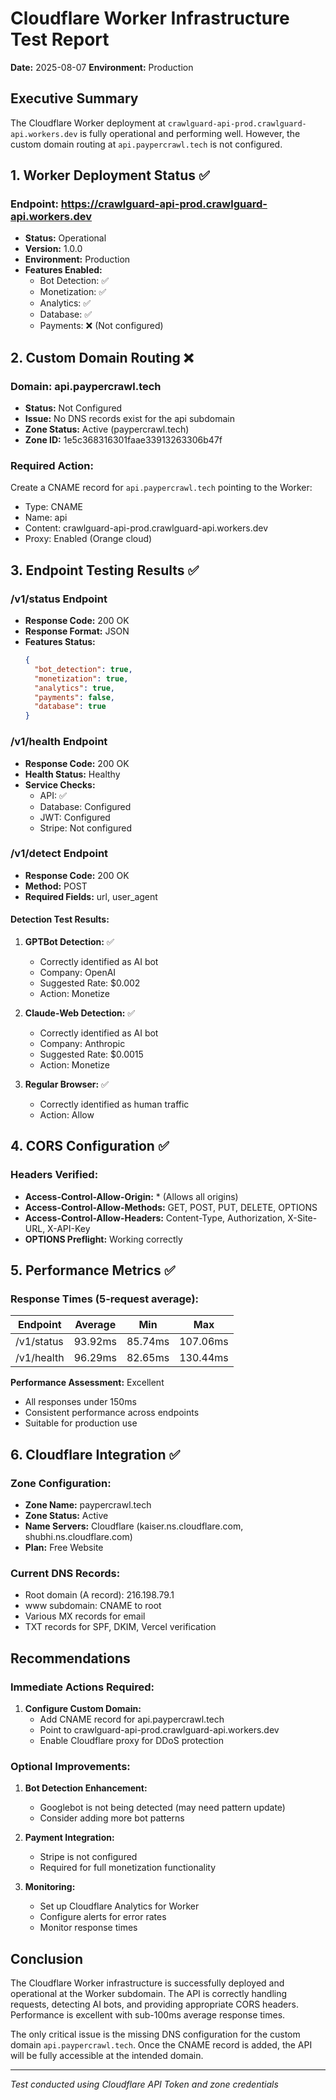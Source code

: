 # Cloudflare Worker Infrastructure Test Report
**Date:** 2025-08-07
**Environment:** Production

## Executive Summary
The Cloudflare Worker deployment at `crawlguard-api-prod.crawlguard-api.workers.dev` is fully operational and performing well. However, the custom domain routing at `api.paypercrawl.tech` is not configured.

## 1. Worker Deployment Status ✅

### Endpoint: https://crawlguard-api-prod.crawlguard-api.workers.dev
- **Status:** Operational
- **Version:** 1.0.0
- **Environment:** Production
- **Features Enabled:**
  - Bot Detection: ✅
  - Monetization: ✅
  - Analytics: ✅
  - Database: ✅
  - Payments: ❌ (Not configured)

## 2. Custom Domain Routing ❌

### Domain: api.paypercrawl.tech
- **Status:** Not Configured
- **Issue:** No DNS records exist for the api subdomain
- **Zone Status:** Active (paypercrawl.tech)
- **Zone ID:** 1e5c368316301faae33913263306b47f

### Required Action:
Create a CNAME record for `api.paypercrawl.tech` pointing to the Worker:
- Type: CNAME
- Name: api
- Content: crawlguard-api-prod.crawlguard-api.workers.dev
- Proxy: Enabled (Orange cloud)

## 3. Endpoint Testing Results ✅

### /v1/status Endpoint
- **Response Code:** 200 OK
- **Response Format:** JSON
- **Features Status:**
  ```json
  {
    "bot_detection": true,
    "monetization": true,
    "analytics": true,
    "payments": false,
    "database": true
  }
  ```

### /v1/health Endpoint
- **Response Code:** 200 OK
- **Health Status:** Healthy
- **Service Checks:**
  - API: ✅
  - Database: Configured
  - JWT: Configured
  - Stripe: Not configured

### /v1/detect Endpoint
- **Response Code:** 200 OK
- **Method:** POST
- **Required Fields:** url, user_agent

#### Detection Test Results:
1. **GPTBot Detection:** ✅
   - Correctly identified as AI bot
   - Company: OpenAI
   - Suggested Rate: $0.002
   - Action: Monetize

2. **Claude-Web Detection:** ✅
   - Correctly identified as AI bot
   - Company: Anthropic
   - Suggested Rate: $0.0015
   - Action: Monetize

3. **Regular Browser:** ✅
   - Correctly identified as human traffic
   - Action: Allow

## 4. CORS Configuration ✅

### Headers Verified:
- **Access-Control-Allow-Origin:** * (Allows all origins)
- **Access-Control-Allow-Methods:** GET, POST, PUT, DELETE, OPTIONS
- **Access-Control-Allow-Headers:** Content-Type, Authorization, X-Site-URL, X-API-Key
- **OPTIONS Preflight:** Working correctly

## 5. Performance Metrics ✅

### Response Times (5-request average):
| Endpoint | Average | Min | Max |
|----------|---------|-----|-----|
| /v1/status | 93.92ms | 85.74ms | 107.06ms |
| /v1/health | 96.29ms | 82.65ms | 130.44ms |

**Performance Assessment:** Excellent
- All responses under 150ms
- Consistent performance across endpoints
- Suitable for production use

## 6. Cloudflare Integration ✅

### Zone Configuration:
- **Zone Name:** paypercrawl.tech
- **Zone Status:** Active
- **Name Servers:** Cloudflare (kaiser.ns.cloudflare.com, shubhi.ns.cloudflare.com)
- **Plan:** Free Website

### Current DNS Records:
- Root domain (A record): 216.198.79.1
- www subdomain: CNAME to root
- Various MX records for email
- TXT records for SPF, DKIM, Vercel verification

## Recommendations

### Immediate Actions Required:
1. **Configure Custom Domain:**
   - Add CNAME record for api.paypercrawl.tech
   - Point to crawlguard-api-prod.crawlguard-api.workers.dev
   - Enable Cloudflare proxy for DDoS protection

### Optional Improvements:
1. **Bot Detection Enhancement:**
   - Googlebot is not being detected (may need pattern update)
   - Consider adding more bot patterns

2. **Payment Integration:**
   - Stripe is not configured
   - Required for full monetization functionality

3. **Monitoring:**
   - Set up Cloudflare Analytics for Worker
   - Configure alerts for error rates
   - Monitor response times

## Conclusion

The Cloudflare Worker infrastructure is successfully deployed and operational at the Worker subdomain. The API is correctly handling requests, detecting AI bots, and providing appropriate CORS headers. Performance is excellent with sub-100ms average response times.

The only critical issue is the missing DNS configuration for the custom domain `api.paypercrawl.tech`. Once the CNAME record is added, the API will be fully accessible at the intended domain.

---
*Test conducted using Cloudflare API Token and zone credentials*
